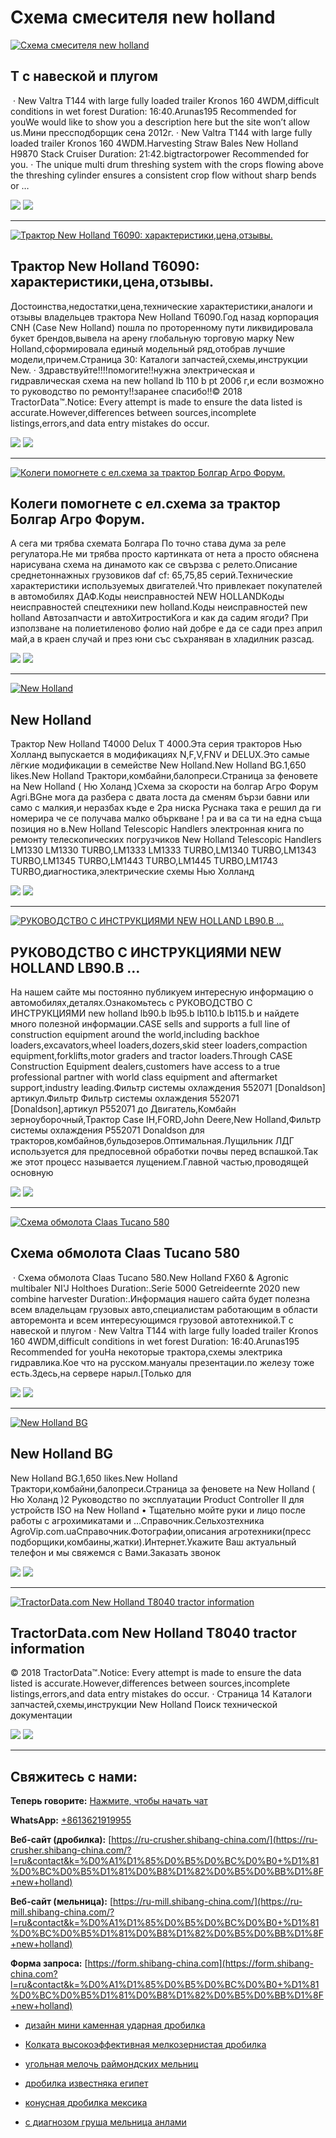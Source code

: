# Схема смесителя new holland

<a href="https://swt.shibang-china.com/?l=ru&img&k=%D0%A1%D1%85%D0%B5%D0%BC%D0%B0+%D1%81%D0%BC%D0%B5%D1%81%D0%B8%D1%82%D0%B5%D0%BB%D1%8F+new+holland" target="_blank">![Схема смесителя new holland](http://static.shibang-china.com/all-800x300/497.jpg)</a>

## Т с навеской и плугом
&nbsp;&#0183;&#32;New Valtra T144 with large fully loaded trailer Kronos 160 4WDM,difficult conditions in wet forest Duration: 16:40.Arunas195 Recommended for youWe would like to show you a description here but the site won’t allow us.Мини прессподборщик сена 2012г.&nbsp;&#0183;&#32;New Valtra T144 with large fully loaded trailer Kronos 160 4WDM.Harvesting Straw Bales New Holland H9870 Stack Cruiser Duration: 21:42.bigtractorpower Recommended for you.&nbsp;&#0183;&#32;The unique multi drum threshing system with the crops flowing above the threshing cylinder ensures a consistent crop flow without sharp bends or …


<a href="https://whatsapp.shibangsoft.com/WhatsApp.php" target="_blank" title="WhatsApp">![](http://static.shibang-china.com/icon/whatsapp.png)</a> <a href="https://swt.shibang-china.com/?l=ru&icon&k=%D0%A1%D1%85%D0%B5%D0%BC%D0%B0+%D1%81%D0%BC%D0%B5%D1%81%D0%B8%D1%82%D0%B5%D0%BB%D1%8F+new+holland" target="_blank">![](http://static.shibang-china.com/icon/chat-ru.png)</a>

---

<a href="https://swt.shibang-china.com/?l=ru&img&k=%D0%A1%D1%85%D0%B5%D0%BC%D0%B0+%D1%81%D0%BC%D0%B5%D1%81%D0%B8%D1%82%D0%B5%D0%BB%D1%8F+new+holland" target="_blank">![Трактор New Holland T6090: характеристики,цена,отзывы.](http://static.shibang-china.com/all-800x300/749.jpg)</a>

## Трактор New Holland T6090: характеристики,цена,отзывы.
Достоинства,недостатки,цена,технические характеристики,аналоги и отзывы владельцев трактора New Holland T6090.Год назад корпорация CNH (Case New Holland) пошла по проторенному пути ликвидировала букет брендов,вывела на арену глобальную торговую марку New Holland,сформировала единый модельный ряд,отобрав лучшие модели,причем.Страница 30: Каталоги запчастей,схемы,инструкции New.&nbsp;&#0183;&#32;Здравствуйте!!!!помогите!!нужна электрическая и гидравлическая схема на new holland lb 110 b pt 2006 г,и если возможно то руководство по ремонту!!заранее спасибо!!&#169; 2018 TractorData™.Notice: Every attempt is made to ensure the data listed is accurate.However,differences between sources,incomplete listings,errors,and data entry mistakes do occur.


<a href="https://whatsapp.shibangsoft.com/WhatsApp.php" target="_blank" title="WhatsApp">![](http://static.shibang-china.com/icon/whatsapp.png)</a> <a href="https://swt.shibang-china.com/?l=ru&icon&k=%D0%A1%D1%85%D0%B5%D0%BC%D0%B0+%D1%81%D0%BC%D0%B5%D1%81%D0%B8%D1%82%D0%B5%D0%BB%D1%8F+new+holland" target="_blank">![](http://static.shibang-china.com/icon/chat-ru.png)</a>

---

<a href="https://swt.shibang-china.com/?l=ru&img&k=%D0%A1%D1%85%D0%B5%D0%BC%D0%B0+%D1%81%D0%BC%D0%B5%D1%81%D0%B8%D1%82%D0%B5%D0%BB%D1%8F+new+holland" target="_blank">![Колеги помогнете с ел.схема за трактор Болгар Агро Форум.](http://static.shibang-china.com/all-800x300/140.jpg)</a>

## Колеги помогнете с ел.схема за трактор Болгар Агро Форум.
А сега ми трябва схемата Болгара По точно става дума за реле регулатора.Не ми трябва просто картинката от нета а просто обяснена нарисувана схема на динамото как се свързва с релето.Описание среднетоннажных грузовиков daf cf: 65,75,85 серий.Технические характеристики используемых двигателей.Что привлекает покупателей в автомобилях ДАФ.Коды неисправностей NEW HOLLANDКоды неисправностей спецтехники new holland.Коды неисправностей new holland Автозапчасти и автоХитростиКога и как да садим ягоди? При използване на полиетиленово фолио най добре е да се сади през април май,а в краен случай и през юни със съхраняван в хладилник разсад.


<a href="https://whatsapp.shibangsoft.com/WhatsApp.php" target="_blank" title="WhatsApp">![](http://static.shibang-china.com/icon/whatsapp.png)</a> <a href="https://swt.shibang-china.com/?l=ru&icon&k=%D0%A1%D1%85%D0%B5%D0%BC%D0%B0+%D1%81%D0%BC%D0%B5%D1%81%D0%B8%D1%82%D0%B5%D0%BB%D1%8F+new+holland" target="_blank">![](http://static.shibang-china.com/icon/chat-ru.png)</a>

---

<a href="https://swt.shibang-china.com/?l=ru&img&k=%D0%A1%D1%85%D0%B5%D0%BC%D0%B0+%D1%81%D0%BC%D0%B5%D1%81%D0%B8%D1%82%D0%B5%D0%BB%D1%8F+new+holland" target="_blank">![New Holland](http://static.shibang-china.com/all-800x300/876.jpg)</a>

## New Holland
Трактор New Holland Т4000 Delux Т 4000.Эта серия тракторов Нью Холланд выпускается в модификациях N,F,V,FNV и DELUX.Это самые лёгкие модификации в семействе New Holland.New Holland BG.1,650 likes.New Holland Трактори,комбайни,балопреси.Страница за феновете на New Holland ( Ню Холанд )Схема за скорости на болгар Агро Форум Agri.BGне мога да разбера с двата лоста да сменям бързи бавни или само с малкия,и неразбах къде е 2ра ниска Руснака така е решил да ги номерира че се получава малко объркване ! ра и ва са ти на една съща позиция но в.New Holland Telescopic Handlers электронная книга по ремонту телескопических погрузчиков New Holland Telescopic Handlers LM1330 LM1330 TURBO,LM1333 LM1333 TURBO,LM1340 TURBO,LM1343 TURBO,LM1345 TURBO,LM1443 TURBO,LM1445 TURBO,LM1743 TURBO,диагностика,электрические схемы Нью Холланд


<a href="https://whatsapp.shibangsoft.com/WhatsApp.php" target="_blank" title="WhatsApp">![](http://static.shibang-china.com/icon/whatsapp.png)</a> <a href="https://swt.shibang-china.com/?l=ru&icon&k=%D0%A1%D1%85%D0%B5%D0%BC%D0%B0+%D1%81%D0%BC%D0%B5%D1%81%D0%B8%D1%82%D0%B5%D0%BB%D1%8F+new+holland" target="_blank">![](http://static.shibang-china.com/icon/chat-ru.png)</a>

---

<a href="https://swt.shibang-china.com/?l=ru&img&k=%D0%A1%D1%85%D0%B5%D0%BC%D0%B0+%D1%81%D0%BC%D0%B5%D1%81%D0%B8%D1%82%D0%B5%D0%BB%D1%8F+new+holland" target="_blank">![РУКОВОДСТВО С ИНСТРУКЦИЯМИ NEW HOLLAND LB90.B …](http://static.shibang-china.com/all-800x300/826.jpg)</a>

## РУКОВОДСТВО С ИНСТРУКЦИЯМИ NEW HOLLAND LB90.B …
На нашем сайте мы постоянно публикуем интересную информацию о автомобилях,деталях.Ознакомьтесь с РУКОВОДСТВО С ИНСТРУКЦИЯМИ new holland lb90.b lb95.b lb110.b lb115.b и найдете много полезной информации.CASE sells and supports a full line of construction equipment around the world,including backhoe loaders,excavators,wheel loaders,dozers,skid steer loaders,compaction equipment,forklifts,motor graders and tractor loaders.Through CASE Construction Equipment dealers,customers have access to a true professional partner with world class equipment and aftermarket support,industry leading.Фильтр системы охлаждения 552071 [Donaldson] артикул.Фильтр Фильтр системы охлаждения 552071 [Donaldson],артикул P552071 до Двигатель,Комбайн зерноуборочный,Трактор Case IH,FORD,John Deere,New Holland,Фильтр системы охлаждения P552071 Donaldson для тракторов,комбайнов,бульдозеров.Оптимальная.Лущильник ЛДГ используется для предпосевной обработки почвы перед вспашкой.Так же этот процесс называется лущением.Главной частью,проводящей основную


<a href="https://whatsapp.shibangsoft.com/WhatsApp.php" target="_blank" title="WhatsApp">![](http://static.shibang-china.com/icon/whatsapp.png)</a> <a href="https://swt.shibang-china.com/?l=ru&icon&k=%D0%A1%D1%85%D0%B5%D0%BC%D0%B0+%D1%81%D0%BC%D0%B5%D1%81%D0%B8%D1%82%D0%B5%D0%BB%D1%8F+new+holland" target="_blank">![](http://static.shibang-china.com/icon/chat-ru.png)</a>

---

<a href="https://swt.shibang-china.com/?l=ru&img&k=%D0%A1%D1%85%D0%B5%D0%BC%D0%B0+%D1%81%D0%BC%D0%B5%D1%81%D0%B8%D1%82%D0%B5%D0%BB%D1%8F+new+holland" target="_blank">![Схема обмолота Claas Tucano 580](http://static.shibang-china.com/all-800x300/613.jpg)</a>

## Схема обмолота Claas Tucano 580
&nbsp;&#0183;&#32;Схема обмолота Claas Tucano 580.New Holland FX60 &amp; Agronic multibaler NI'J Holthoes Duration:.Serie 5000 Getreideernte 2020 new combine harvester Duration:.Информация нашего сайта будет полезна всем владельцам грузовых авто,специалистам работающим в области авторемонта и всем интересующимся грузовой автотехникой.Т с навеской и плугом&nbsp;&#0183;&#32;New Valtra T144 with large fully loaded trailer Kronos 160 4WDM,difficult conditions in wet forest Duration: 16:40.Arunas195 Recommended for youНа некоторые трактора,схемы электрика гидравлика.Кое что на русском.мануалы презентации.по железу тоже есть.Здесь,на сервере нарыл.[Только для


<a href="https://whatsapp.shibangsoft.com/WhatsApp.php" target="_blank" title="WhatsApp">![](http://static.shibang-china.com/icon/whatsapp.png)</a> <a href="https://swt.shibang-china.com/?l=ru&icon&k=%D0%A1%D1%85%D0%B5%D0%BC%D0%B0+%D1%81%D0%BC%D0%B5%D1%81%D0%B8%D1%82%D0%B5%D0%BB%D1%8F+new+holland" target="_blank">![](http://static.shibang-china.com/icon/chat-ru.png)</a>

---

<a href="https://swt.shibang-china.com/?l=ru&img&k=%D0%A1%D1%85%D0%B5%D0%BC%D0%B0+%D1%81%D0%BC%D0%B5%D1%81%D0%B8%D1%82%D0%B5%D0%BB%D1%8F+new+holland" target="_blank">![New Holland BG](http://static.shibang-china.com/all-800x300/1404.jpg)</a>

## New Holland BG
New Holland BG.1,650 likes.New Holland Трактори,комбайни,балопреси.Страница за феновете на New Holland ( Ню Холанд )2 Руководство по эксплуатации Product Controller II для устройств ISO на New Holland • Тщательно мойте руки и лицо после работы с агрохимикатами и …Справочник.Сельхозтехника AgroVip.com.uaСправочник.Фотографии,описания агротехники(пресс подборщики,комбаины,жатки).Интернет.Укажите Ваш актуальный телефон и мы свяжемся с Вами.Заказать звонок


<a href="https://whatsapp.shibangsoft.com/WhatsApp.php" target="_blank" title="WhatsApp">![](http://static.shibang-china.com/icon/whatsapp.png)</a> <a href="https://swt.shibang-china.com/?l=ru&icon&k=%D0%A1%D1%85%D0%B5%D0%BC%D0%B0+%D1%81%D0%BC%D0%B5%D1%81%D0%B8%D1%82%D0%B5%D0%BB%D1%8F+new+holland" target="_blank">![](http://static.shibang-china.com/icon/chat-ru.png)</a>

---

<a href="https://swt.shibang-china.com/?l=ru&img&k=%D0%A1%D1%85%D0%B5%D0%BC%D0%B0+%D1%81%D0%BC%D0%B5%D1%81%D0%B8%D1%82%D0%B5%D0%BB%D1%8F+new+holland" target="_blank">![TractorData.com New Holland T8040 tractor information](http://static.shibang-china.com/all-800x300/1493.jpg)</a>

## TractorData.com New Holland T8040 tractor information
&#169; 2018 TractorData™.Notice: Every attempt is made to ensure the data listed is accurate.However,differences between sources,incomplete listings,errors,and data entry mistakes do occur.&nbsp;&#0183;&#32;Страница 14 Каталоги запчастей,схемы,инструкции New Holland Поиск технической документации

<a href="https://whatsapp.shibangsoft.com/WhatsApp.php" target="_blank" title="WhatsApp">![](http://static.shibang-china.com/icon/whatsapp.png)</a> <a href="https://swt.shibang-china.com/?l=ru&icon&k=%D0%A1%D1%85%D0%B5%D0%BC%D0%B0+%D1%81%D0%BC%D0%B5%D1%81%D0%B8%D1%82%D0%B5%D0%BB%D1%8F+new+holland" target="_blank">![](http://static.shibang-china.com/icon/chat-ru.png)</a>

---
## Свяжитесь с нами:

**Теперь говорите:** [Нажмите, чтобы начать чат](https://swt.shibang-china.com?l=ru&contact&k=%D0%A1%D1%85%D0%B5%D0%BC%D0%B0+%D1%81%D0%BC%D0%B5%D1%81%D0%B8%D1%82%D0%B5%D0%BB%D1%8F+new+holland)

**WhatsApp:**  [+8613621919955](https://whatsapp.shibangsoft.com/WhatsApp.php)

**Веб-сайт (дробилка):** [https://ru-crusher.shibang-china.com/](https://ru-crusher.shibang-china.com/?l=ru&contact&k=%D0%A1%D1%85%D0%B5%D0%BC%D0%B0+%D1%81%D0%BC%D0%B5%D1%81%D0%B8%D1%82%D0%B5%D0%BB%D1%8F+new+holland)

**Веб-сайт (мельница):** [https://ru-mill.shibang-china.com/](https://ru-mill.shibang-china.com/?l=ru&contact&k=%D0%A1%D1%85%D0%B5%D0%BC%D0%B0+%D1%81%D0%BC%D0%B5%D1%81%D0%B8%D1%82%D0%B5%D0%BB%D1%8F+new+holland)

**Форма запроса:** [https://form.shibang-china.com](https://form.shibang-china.com?l=ru&contact&k=%D0%A1%D1%85%D0%B5%D0%BC%D0%B0+%D1%81%D0%BC%D0%B5%D1%81%D0%B8%D1%82%D0%B5%D0%BB%D1%8F+new+holland)

* [дизайн мини каменная ударная дробилка](../122/%D0%B4%D0%B8%D0%B7%D0%B0%D0%B9%D0%BD%20%D0%BC%D0%B8%D0%BD%D0%B8%20%D0%BA%D0%B0%D0%BC%D0%B5%D0%BD%D0%BD%D0%B0%D1%8F%20%D1%83%D0%B4%D0%B0%D1%80%D0%BD%D0%B0%D1%8F%20%D0%B4%D1%80%D0%BE%D0%B1%D0%B8%D0%BB%D0%BA%D0%B0.md)

* [Колката высокоэффективная мелкозернистая дробилка](../121/%D0%9A%D0%BE%D0%BB%D0%BA%D0%B0%D1%82%D0%B0%20%D0%B2%D1%8B%D1%81%D0%BE%D0%BA%D0%BE%D1%8D%D1%84%D1%84%D0%B5%D0%BA%D1%82%D0%B8%D0%B2%D0%BD%D0%B0%D1%8F%20%D0%BC%D0%B5%D0%BB%D0%BA%D0%BE%D0%B7%D0%B5%D1%80%D0%BD%D0%B8%D1%81%D1%82%D0%B0%D1%8F%20%D0%B4%D1%80%D0%BE%D0%B1%D0%B8%D0%BB%D0%BA%D0%B0.md)

* [угольная мелочь раймондских мельниц](../125/%D1%83%D0%B3%D0%BE%D0%BB%D1%8C%D0%BD%D0%B0%D1%8F%20%D0%BC%D0%B5%D0%BB%D0%BE%D1%87%D1%8C%20%D1%80%D0%B0%D0%B9%D0%BC%D0%BE%D0%BD%D0%B4%D1%81%D0%BA%D0%B8%D1%85%20%D0%BC%D0%B5%D0%BB%D1%8C%D0%BD%D0%B8%D1%86.md)

* [дробилка известняка египет](../124/%D0%B4%D1%80%D0%BE%D0%B1%D0%B8%D0%BB%D0%BA%D0%B0%20%D0%B8%D0%B7%D0%B2%D0%B5%D1%81%D1%82%D0%BD%D1%8F%D0%BA%D0%B0%20%D0%B5%D0%B3%D0%B8%D0%BF%D0%B5%D1%82.md)

* [конусная дробилка мексика](../123/%D0%BA%D0%BE%D0%BD%D1%83%D1%81%D0%BD%D0%B0%D1%8F%20%D0%B4%D1%80%D0%BE%D0%B1%D0%B8%D0%BB%D0%BA%D0%B0%20%D0%BC%D0%B5%D0%BA%D1%81%D0%B8%D0%BA%D0%B0.md)

* [с диагнозом груша мельница анлами](../121/%D1%81%20%D0%B4%D0%B8%D0%B0%D0%B3%D0%BD%D0%BE%D0%B7%D0%BE%D0%BC%20%D0%B3%D1%80%D1%83%D1%88%D0%B0%20%D0%BC%D0%B5%D0%BB%D1%8C%D0%BD%D0%B8%D1%86%D0%B0%20%D0%B0%D0%BD%D0%BB%D0%B0%D0%BC%D0%B8.md)